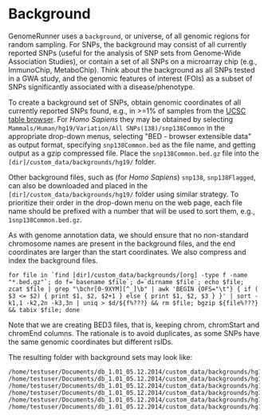 

Background
==========================================

GenomeRunner uses a `background`, or universe, of all genomic regions for random sampling. For SNPs, the background may consist of all currently reported SNPs (useful for the analysis of SNP sets from Genome-Wide Association Studies), or contain a set of all SNPs on a microarray chip (e.g., ImmunoChip, MetaboChip). Think about the background as all SNPs tested in a GWA study, and the genomic features of interest (FOIs) as a subset of SNPs significantly associated with a disease/phenotype. 

To create a background set of SNPs, obtain genomic coordinates of all currently reported SNPs found, e.g., in >=1% of samples from the [UCSC table browser](http://genome.ucsc.edu/cgi-bin/hgTables?command=start). For *Homo Sapiens* they may be obtained by selecting `Mammals/Human/hg19/Variation/All SNPs(138)/snp138Common` in the appropriate drop-down menus, selecting "BED - browser extensible data" as output format, specifying `snp138Common.bed` as the file name, and getting output as a gzip compressed file. Place the `snp138Common.bed.gz` file into the `[dir]/custom_data/backgrounds/hg19/` folder. 

Other background files, such as (for *Homo Sapiens*) `snp138`, `snp138Flagged`, can also be downloaded and placed in the `[dir]/custom_data/backgrounds/hg19/` folder using similar strategy. To prioritize their order in the drop-down menu on the web page, each file name should be prefixed with a number that will be used to sort them, e.g., `1snp138Common.bed.gz`.

As with genome annotation data, we should ensure that no non-standard chromosome names are present in the background files, and the end coordinates are larger than the start coordinates. We also compress and index the background files. 

```
for file in `find [dir]/custom_data/backgrounds/[org] -type f -name "*.bed.gz"`; do f=`basename $file`; d=`dirname $file`; echo $file; zcat $file | grep "\bchr[0-9XYM][^_]\b" | awk 'BEGIN {OFS="\t"} { if ( $3 <= $2) { print $1, $2, $2+1 } else { print $1, $2, $3 } }' | sort -k1,1 -k2,2n -k3,3n | uniq > $d/${f%???} && rm $file; bgzip ${file%???} && tabix $file; done
```
Note that we are creating BED3 files, that is, keeping chrom, chromStart and chromEnd columns. The rationale is to avoid duplicates, as some SNPs have the same genomic coordinates but different rsIDs.

The resulting folder with background sets may look like:

```
/home/testuser/Documents/db_1.01_05.12.2014/custom_data/backgrounds/hg19/1snp138.bed.gz
/home/testuser/Documents/db_1.01_05.12.2014/custom_data/backgrounds/hg19/1snp138.bed.gz.tbi
/home/testuser/Documents/db_1.01_05.12.2014/custom_data/backgrounds/hg19/2snp138Common.bed.gz
/home/testuser/Documents/db_1.01_05.12.2014/custom_data/backgrounds/hg19/2snp138Common.bed.gz.tbi
/home/testuser/Documents/db_1.01_05.12.2014/custom_data/backgrounds/hg19/3snp138Flagged.bed.gz
/home/testuser/Documents/db_1.01_05.12.2014/custom_data/backgrounds/hg19/3snp138Flagged.bed.gz.tbi
```
